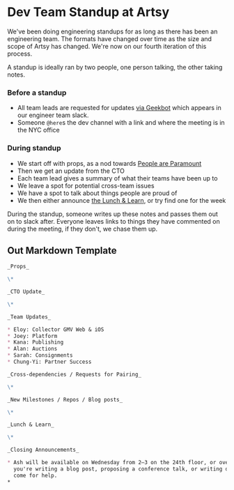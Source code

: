 # Dev Team Standup at Artsy

We've been doing engineering standups for as long as there has been an engineering team. The formats have changed over
time as the size and scope of Artsy has changed. We're now on our fourth iteration of this process.

A standup is ideally ran by two people, one person talking, the other taking notes.

### Before a standup

* All team leads are requested for updates [via Geekbot](https://geekbot.io) which appears in our engineer team slack.
* Someone `@here`s the dev channel with a link and where the meeting is in the NYC office

### During standup

* We start off with props, as a nod towards [People are Paramount][pplp]
* Then we get an update from the CTO
* Each team lead gives a summary of what their teams have been up to
* We leave a spot for potential cross-team issues
* We have a spot to talk about things people are proud of
* We then either announce [the Lunch & Learn][ll], or try find one for the week

During the standup, someone writes up these notes and passes them out on to slack after.
Everyone leaves links to things they have commented on during the meeting, if they don't, we chase them up.

## Out Markdown Template

```md
_Props_

\*

_CTO Update_

\*

_Team Updates_

* Eloy: Collector GMV Web & iOS
* Joey: Platform
* Kana: Publishing
* Alan: Auctions
* Sarah: Consignments
* Chung-Yi: Partner Success

_Cross-dependencies / Requests for Pairing_

\*

_New Milestones / Repos / Blog posts_

\*

_Lunch & Learn_

\*

_Closing Announcements_

* Ash will be available on Wednesday from 2–3 on the 24th floor, or over Slack, to assist with writing projects. If
  you're writing a blog post, proposing a conference talk, or writing documentation, this is where you can
  come for help.
*
```

[pplp]: https://github.com/artsy/meta/blob/master/meta/what_is_artsy.md#people-are-paramount
[ll]: https://github.com/artsy/meta/blob/master/meta/lunch_and_learn.md

